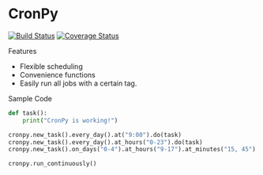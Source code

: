 # CronPy
[![Build Status](https://travis-ci.org/speedyturkey/cronpy.svg?branch=master)](https://travis-ci.org/speedyturkey/cronpy)
[![Coverage Status](https://coveralls.io/repos/github/speedyturkey/cronpy/badge.svg?branch=master)](https://coveralls.io/github/speedyturkey/cronpy?branch=master)

Features
* Flexible scheduling
* Convenience functions
* Easily run all jobs with a certain tag.

Sample Code

```python
def task():
    print("CronPy is working!")

cronpy.new_task().every_day().at("9:00").do(task)
cronpy.new_task().every_day().at_hours("0-23").do(task)
cronpy.new_task().on_days("0-4").at_hours("9-17").at_minutes("15, 45").do(task)

cronpy.run_continuously()
```
